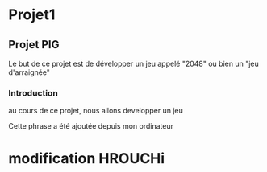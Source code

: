 ﻿# Projet1
## Projet PIG
Le but de ce projet est de développer un jeu appelé "2048" ou bien un "jeu d'arraignée"
### Introduction
au cours de ce projet, nous allons developper un jeu

Cette phrase a été ajoutée depuis mon ordinateur

# modification HROUCHi
